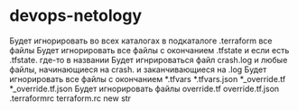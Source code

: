 # devops-netology
Будет игнорировать во всех каталогах в подкаталоге .terraform все файлы
Будет игнорировать все файлы с окончанием .tfstate и если есть .tfstate. где-то в названии
Будет игнрироваться файл crash.log и любые файлы, начинающиеся на crash. и заканчивающиеся на .log
Будет игнорировать все файлы с окончанием *.tfvars *.tfvars.json *_override.tf *_override.tf.json
Будет игнорировать файлы override.tf override.tf.json .terraformrc terraform.rc
new str
